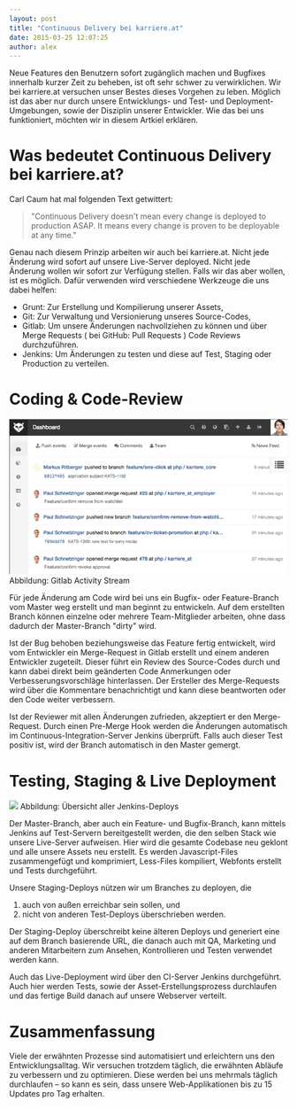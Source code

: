```yaml
---
layout: post
title: "Continuous Delivery bei karriere.at"
date: 2015-03-25 12:07:25
author: alex
---
```

Neue Features den Benutzern sofort zugänglich machen und Bugfixes innerhalb kurzer Zeit zu beheben, ist oft sehr schwer zu verwirklichen. Wir bei karriere.at versuchen unser Bestes dieses Vorgehen zu leben. Möglich ist das aber nur durch unsere Entwicklungs- und Test- und Deployment-Umgebungen, sowie der Disziplin unserer Entwickler. Wie das bei uns funktioniert, möchten wir in diesem Artkiel erklären.
<!--more-->
# Was bedeutet Continuous Delivery bei karriere.at?

Carl Caum hat mal folgenden Text getwittert:  

> "Continuous Delivery doesn't mean every change is deployed to production ASAP. It means every change is proven to be deployable at any time."  

Genau nach diesem Prinzip arbeiten wir auch bei karriere.at. Nicht jede Änderung wird sofort auf unsere Live-Server deployed. Nicht jede Änderung wollen wir sofort zur Verfügung stellen. Falls wir das aber wollen, ist es möglich. Dafür verwenden wird verschiedene Werkzeuge die uns dabei helfen:

* Grunt: Zur Erstellung und Kompilierung unserer Assets,
* Git: Zur Verwaltung und Versionierung unseres Source-Codes,
* Gitlab: Um unsere Änderungen nachvollziehen zu können und über
Merge Requests ( bei GitHub: Pull Requests )
Code Reviews durchzuführen.
* Jenkins: Um Änderungen zu testen und diese auf Test, Staging oder Production zu verteilen.

# Coding & Code-Review
![](/assets/images/continuous-delivery-bei-karriere-at/gitlab.png)
Abbildung: Gitlab Activity Stream

Für jede Änderung am Code wird bei uns ein Bugfix- oder Feature-Branch vom Master weg erstellt und man beginnt zu entwickeln. Auf dem erstellten Branch können einzelne oder mehrere Team-Mitglieder arbeiten, ohne dass dadurch der Master-Branch "dirty" wird. 

Ist der Bug behoben beziehungsweise das Feature fertig entwickelt, wird vom Entwickler ein Merge-Request in Gitlab erstellt und einem anderen Entwickler zugeteilt. Dieser führt ein Review des Source-Codes durch und kann dabei direkt beim geänderten Code Anmerkungen oder Verbesserungsvorschläge hinterlassen. Der Ersteller des Merge-Requests wird über die Kommentare benachrichtigt und kann diese beantworten oder den Code weiter verbessern. 

Ist der Reviewer mit allen Änderungen zufrieden, akzeptiert er den Merge-Request. Durch einen Pre-Merge Hook werden die Änderungen automatisch im Continuous-Integration-Server Jenkins überprüft. Falls auch dieser Test positiv ist, wird der Branch automatisch in den Master gemergt.

# Testing, Staging & Live Deployment

![](/assets/images/continuous-delivery-bei-karriere-at/Übersicht_Jenkins.png) Abbildung: Übersicht aller Jenkins-Deploys

Der Master-Branch, aber auch ein Feature- und Bugfix-Branch, kann mittels Jenkins auf Test-Servern bereitgestellt werden, die den selben Stack wie unsere Live-Server aufweisen. Hier wird die gesamte Codebase neu geklont und alle unsere Assets neu erstellt. Es werden Javascript-Files zusammengefügt und komprimiert, Less-Files kompiliert, Webfonts erstellt und Tests durchgeführt.

Unsere Staging-Deploys nützen wir um Branches zu deployen, die

1. auch von außen erreichbar sein sollen, und
2. nicht von anderen Test-Deploys überschrieben werden.

Der Staging-Deploy überschreibt keine älteren Deploys und generiert eine auf dem Branch basierende URL, die danach auch mit QA, Marketing und anderen Mitarbeitern zum Ansehen, Kontrollieren und Testen verwendet werden kann.

Auch das Live-Deployment wird über den CI-Server Jenkins durchgeführt. Auch hier werden Tests, sowie der Asset-Erstellungsprozess durchlaufen und das fertige Build danach auf unsere Webserver verteilt.

# Zusammenfassung

Viele der erwähnten Prozesse sind automatisiert und erleichtern uns den Entwicklungsalltag. Wir versuchen trotzdem täglich, die erwähnten Abläufe zu verbessern und zu optimieren. Diese werden bei uns mehrmals täglich durchlaufen – so kann es sein, dass unsere Web-Applikationen bis zu 15 Updates pro Tag erhalten.
